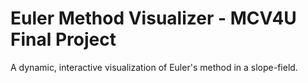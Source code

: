 # Euler Method Visualizer - MCV4U Final Project

A dynamic, interactive visualization of Euler's method in a slope-field.